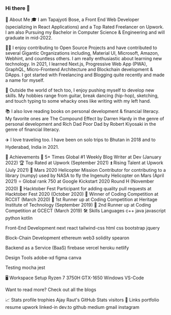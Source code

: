 ### Hi there 👋

<!--
**AjayRaut1/AjayRaut1** is a ✨ _special_ ✨ repository because its `README.md` (this file) appears on your GitHub profile.

Here are some ideas to get you started:

- 🔭 I’m currently working on ...
- 🌱 I’m currently learning ...
- 👯 I’m looking to collaborate on ...
- 🤔 I’m looking for help with ...
- 💬 Ask me about ...
- 📫 How to reach me: ...
- 😄 Pronouns: ...
- ⚡ Fun fact: ...
-->
🚀 About Me
🎓 I am Tapajyoti Bose, a Front End Web Developer (specializing in React Applications) and a Top Rated Freelancer on Upwork. I am also Pursuing my Bachelor in Computer Science & Engineering and will graduate in mid-2022.

👨‍💻 I enjoy contributing to Open Source Projects and have contributed to several Gigantic Organizations including, Material UI, Microsoft, Amazon, Webhint, and countless others. I am really enthusiastic about learning new technology. In 2021, I learned Next.js, Progressive Web App (PWA), GraphQL, Micro-Frontend Architecture and Blockchain development & DApps. I got started with Freelancing and Blogging quite recently and made a name for myself.

🎸 Outside the world of tech too, I enjoy pushing myself to develop new skills. My hobbies range from guitar, break dancing (hip-hop), sketching, and touch typing to some whacky ones like writing with my left hand.

📚 I also love reading books on personal development & financial literacy. My favorite ones are The Compound Effect by Darren Hardy in the genre of personal development and Rich Dad Poor Dad by Robert Kiyosaki in the genre of financial literacy.

✈️ I love traveling too. I have been on solo trips to Bhutan in 2018 and to Hyderabad, India in 2021.

🏅 Achievements
📝 5+ Times Global #1 Weekly Blog Writer at Dev (January 2022)
🏆 Top Rated at Upwork (September 2021)
⏫ Rising Talent at Upwork (July 2021)
🚁 Mars 2020 Helicopter Mission Contributor for contributing to a library (numpy) used by NASA to fly the Ingenuity Helicopter on Mars (April 2021)
⭐ Global rank 750 at Google Kickstart 2020 Round H (November 2020)
🤝 Hacktober Fest Participant for adding quality pull requests at Hacktober Fest 2020 (October 2020)
🥇 Winner of Coding Competition at RCCIIT (March 2020)
🥈 1st Runner up at Coding Competition at Heritage Institute of Technology (September 2019)
🥉 2nd Runner up at Coding Competition at GCECT (March 2019)
🛠️ Skills
Languages
c++ java javascript python kotlin 

Front-End Development
next react tailwind-css html css bootstrap jquery

Block-Chain Development
ethereum web3 solidity spearon

Backend as a Service (BaaS)
firebase vercel heroku netlify

Design Tools
adobe-xd figma canva

Testing
mocha jest

🖥️ Workspace Setup
Ryzen 7 3750H GTX-1650 Windows VS-Code

Want to read more? Check out all the blogs

📈 Stats
profile trophies
Ajay Raut's GitHub Stats
visitors
🔗 Links
portfolio resume upwork linked-in dev.to github medium gmail instagram 
